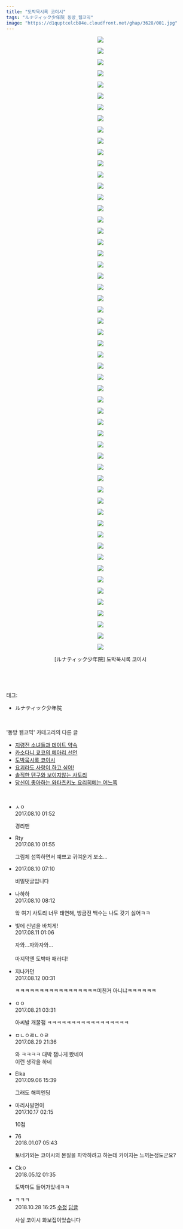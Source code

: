 ```yaml
---
title: "도박묵시록 코이시"
tags: "ルナティック少年院 동방_웹코믹"
image: "https://d1quptcelcb84e.cloudfront.net/ghap/3628/001.jpg"
---
```

<div class="article">
<p style="text-align: center; clear: none; float: none;"><img src="{{ site.imgserver8 }}/ghap/3628/001.jpg"/></p>
<p style="text-align: center; clear: none; float: none;"><img src="{{ site.imgserver8 }}/ghap/3628/002.jpg"/></p>
<p style="text-align: center; clear: none; float: none;"><img src="{{ site.imgserver8 }}/ghap/3628/003.jpg"/></p>
<p style="text-align: center; clear: none; float: none;"><img src="{{ site.imgserver8 }}/ghap/3628/004.jpg"/></p>
<p style="text-align: center; clear: none; float: none;"><img src="{{ site.imgserver8 }}/ghap/3628/005.jpg"/></p>
<p style="text-align: center; clear: none; float: none;"><img src="{{ site.imgserver8 }}/ghap/3628/006.jpg"/></p>
<p style="text-align: center; clear: none; float: none;"><img src="{{ site.imgserver8 }}/ghap/3628/007.jpg"/></p>
<p style="text-align: center; clear: none; float: none;"><img src="{{ site.imgserver8 }}/ghap/3628/008.jpg"/></p>
<p style="text-align: center; clear: none; float: none;"><img src="{{ site.imgserver8 }}/ghap/3628/009.jpg"/></p>
<p style="text-align: center; clear: none; float: none;"><img src="{{ site.imgserver8 }}/ghap/3628/010.jpg"/></p>
<p style="text-align: center; clear: none; float: none;"><img src="{{ site.imgserver8 }}/ghap/3628/011.jpg"/></p>
<p style="text-align: center; clear: none; float: none;"><img src="{{ site.imgserver8 }}/ghap/3628/012.jpg"/></p>
<p style="text-align: center; clear: none; float: none;"><img src="{{ site.imgserver8 }}/ghap/3628/013.jpg"/></p>
<p style="text-align: center; clear: none; float: none;"><img src="{{ site.imgserver8 }}/ghap/3628/014.jpg"/></p>
<p style="text-align: center; clear: none; float: none;"><img src="{{ site.imgserver8 }}/ghap/3628/015.jpg"/></p>
<p style="text-align: center; clear: none; float: none;"><img src="{{ site.imgserver8 }}/ghap/3628/016.jpg"/></p>
<p style="text-align: center; clear: none; float: none;"><img src="{{ site.imgserver8 }}/ghap/3628/017.jpg"/></p>
<p style="text-align: center; clear: none; float: none;"><img src="{{ site.imgserver8 }}/ghap/3628/018.jpg"/></p>
<p style="text-align: center; clear: none; float: none;"><img src="{{ site.imgserver8 }}/ghap/3628/019.jpg"/></p>
<p style="text-align: center; clear: none; float: none;"><img src="{{ site.imgserver8 }}/ghap/3628/020.jpg"/></p>
<p style="text-align: center; clear: none; float: none;"><img src="{{ site.imgserver8 }}/ghap/3628/021.jpg"/></p>
<p style="text-align: center; clear: none; float: none;"><img src="{{ site.imgserver8 }}/ghap/3628/022.jpg"/></p>
<p style="text-align: center; clear: none; float: none;"><img src="{{ site.imgserver8 }}/ghap/3628/023.jpg"/></p>
<p style="text-align: center; clear: none; float: none;"><img src="{{ site.imgserver8 }}/ghap/3628/024.jpg"/></p>
<p style="text-align: center; clear: none; float: none;"><img src="{{ site.imgserver8 }}/ghap/3628/025.jpg"/></p>
<p style="text-align: center; clear: none; float: none;"><img src="{{ site.imgserver8 }}/ghap/3628/026.jpg"/></p>
<p style="text-align: center; clear: none; float: none;"><img src="{{ site.imgserver8 }}/ghap/3628/027.jpg"/></p>
<p style="text-align: center; clear: none; float: none;"><img src="{{ site.imgserver8 }}/ghap/3628/028.jpg"/></p>
<p style="text-align: center; clear: none; float: none;"><img src="{{ site.imgserver8 }}/ghap/3628/029.jpg"/></p>
<p style="text-align: center; clear: none; float: none;"><img src="{{ site.imgserver8 }}/ghap/3628/030.jpg"/></p>
<p style="text-align: center; clear: none; float: none;"><img src="{{ site.imgserver8 }}/ghap/3628/031.jpg"/></p>
<p style="text-align: center; clear: none; float: none;"><img src="{{ site.imgserver8 }}/ghap/3628/032.jpg"/></p>
<p style="text-align: center; clear: none; float: none;"><img src="{{ site.imgserver8 }}/ghap/3628/033.jpg"/></p>
<p style="text-align: center; clear: none; float: none;"><img src="{{ site.imgserver8 }}/ghap/3628/034.jpg"/></p>
<p style="text-align: center; clear: none; float: none;"><img src="{{ site.imgserver8 }}/ghap/3628/035.jpg"/></p>
<p style="text-align: center; clear: none; float: none;"><img src="{{ site.imgserver8 }}/ghap/3628/036.jpg"/></p>
<p style="text-align: center; clear: none; float: none;"><img src="{{ site.imgserver8 }}/ghap/3628/037.jpg"/></p>
<p style="text-align: center; clear: none; float: none;"><img src="{{ site.imgserver8 }}/ghap/3628/038.jpg"/></p>
<p style="text-align: center; clear: none; float: none;"><img src="{{ site.imgserver8 }}/ghap/3628/039.jpg"/></p>
<p style="text-align: center; clear: none; float: none;"><img src="{{ site.imgserver8 }}/ghap/3628/040.jpg"/></p>
<p style="text-align: center; clear: none; float: none;"><img src="{{ site.imgserver8 }}/ghap/3628/041.jpg"/></p>
<p style="text-align: center; clear: none; float: none;"><img src="{{ site.imgserver8 }}/ghap/3628/042.jpg"/></p>
<p style="text-align: center; clear: none; float: none;"><img src="{{ site.imgserver8 }}/ghap/3628/043.jpg"/></p>
<p style="text-align: center; clear: none; float: none;"><img src="{{ site.imgserver8 }}/ghap/3628/044.jpg"/></p>
<p style="text-align: center; clear: none; float: none;"><img src="{{ site.imgserver8 }}/ghap/3628/045.jpg"/></p>
<p style="text-align: center; clear: none; float: none;"><img src="{{ site.imgserver8 }}/ghap/3628/046.jpg"/></p>
<p style="text-align: center; clear: none; float: none;"><img src="{{ site.imgserver8 }}/ghap/3628/047.jpg"/></p>
<p style="text-align: center; clear: none; float: none;"><img src="{{ site.imgserver8 }}/ghap/3628/048.jpg"/></p>
<p style="text-align: center; clear: none; float: none;"><img src="{{ site.imgserver8 }}/ghap/3628/049.jpg"/></p>
<p style="text-align: center; clear: none; float: none;"><img src="{{ site.imgserver8 }}/ghap/3628/050.jpg"/></p>
<p style="text-align: center; clear: none; float: none;"><img src="{{ site.imgserver8 }}/ghap/3628/051.jpg"/></p>
<p style="text-align: center; clear: none; float: none;"><img src="{{ site.imgserver8 }}/ghap/3628/052.jpg"/></p>
<p style="text-align: center; clear: none; float: none;"><img src="{{ site.imgserver8 }}/ghap/3628/053.jpg"/></p>
<p style="text-align: center; clear: none; float: none;"><img src="{{ site.imgserver8 }}/ghap/3628/054.jpg"/></p>
<p style="text-align: center; clear: none; float: none;"><img src="{{ site.imgserver8 }}/ghap/3628/055.jpg"/></p>
<p style="text-align: center; clear: none; float: none;">[ルナティック少年院] 도박묵시록 코이시</p>
<p><br/></p>
</div><br/>
<div class="tagTrail">
<p>태그: </p>
<ul>
<li>ルナティック少年院</li>
</ul>
</div><br/>
<div class="another">
<p>'동방 웹코믹' 카테고리의 다른 글</p>
<ul>
<li><a href="/ghap_3632">지령전 소녀들과 데이트 약속</a></li>
<li><a href="/ghap_3631">카소다니 쿄코의 메아리 선언</a></li>
<li><a href="/ghap_3628">도박묵시록 코이시</a></li>
<li><a href="/ghap_3611">요괴라도 사랑이 하고 싶어!</a></li>
<li><a href="/ghap_3593">솔직한 텐구와 보이지않는 사토리</a></li>
<li><a href="/ghap_3590">당신이 좋아하는 와타츠키노 요리히메는 어느쪽</a></li>
</ul>
</div><br/>
<div class="cb_module cb_fluid">
<div class="cb_wrt cb_profile">
<div class="comment">
<ul>
<li class="cb_thumb_off" id="comment15055689">
<div class="cb_comment_area">
<div class="cb_info_area">
<div class="cb_section">
<span class="cb_nick_name">ㅅㅇ</span>
</div>
<div class="cb_section">
<span class="cb_date">2017.08.10 01:52 </span>
</div>
</div>
<div class="cb_dsc_comment">
<p class="cb_dsc">
											경리맨
										</p>
</div>
</div></li>
<li class="cb_thumb_off" id="comment15055691">
<div class="cb_comment_area">
<div class="cb_info_area">
<div class="cb_section">
<span class="cb_nick_name">Rty</span>
</div>
<div class="cb_section">
<span class="cb_date">2017.08.10 01:55 </span>
</div>
</div>
<div class="cb_dsc_comment">
<p class="cb_dsc">
											그림체 섬뜩하면서 예쁘고 귀여운거 보소...
										</p>
</div>
</div></li>
<li class="cb_thumb_off" id="comment15055787">
<div class="cb_comment_area">
<div class="cb_info_area">
<div class="cb_section">
<span class="cb_nick_name"></span>
</div>
<div class="cb_section">
<span class="cb_date">2017.08.10 07:10</span>
</div>
</div>
<div class="cb_dsc_comment">
<p class="cb_dsc">
											비밀댓글입니다
										</p>
</div>
</div></li>
<li class="cb_thumb_off" id="comment15055803">
<div class="cb_comment_area">
<div class="cb_info_area">
<div class="cb_section">
<span class="cb_nick_name">나하하</span>
</div>
<div class="cb_section">
<span class="cb_date">2017.08.10 08:12 </span>
</div>
</div>
<div class="cb_dsc_comment">
<p class="cb_dsc">
											앜 여기 사토리 너무 태연해, 방금전 백수는 나도 갖기 싫어ㅋㅋ
										</p>
</div>
</div></li>
<li class="cb_thumb_off" id="comment15056558">
<div class="cb_comment_area">
<div class="cb_info_area">
<div class="cb_section">
<span class="cb_nick_name">빛에 신념을 바치게!</span>
</div>
<div class="cb_section">
<span class="cb_date">2017.08.11 01:06 </span>
</div>
</div>
<div class="cb_dsc_comment">
<p class="cb_dsc">
											자와...자와자와...<br/>
<br/>
마지막엔 도박마 패러디!
										</p>
</div>
</div></li>
<li class="cb_thumb_off" id="comment15057439">
<div class="cb_comment_area">
<div class="cb_info_area">
<div class="cb_section">
<span class="cb_nick_name">지나가던</span>
</div>
<div class="cb_section">
<span class="cb_date">2017.08.12 00:31 </span>
</div>
</div>
<div class="cb_dsc_comment">
<p class="cb_dsc">
											ㅋㅋㅋㅋㅋㅋㅋㅋㅋㅋㅋㅋㅋㅋㅋㅋㅋ미친거 아니냐ㅋㅋㅋㅋㅋㅋ
										</p>
</div>
</div></li>
<li class="cb_thumb_off" id="comment15064577">
<div class="cb_comment_area">
<div class="cb_info_area">
<div class="cb_section">
<span class="cb_nick_name">ㅇㅇ</span>
</div>
<div class="cb_section">
<span class="cb_date">2017.08.21 03:31 </span>
</div>
</div>
<div class="cb_dsc_comment">
<p class="cb_dsc">
											아씨발 개꿀잼 ㅋㅋㅋㅋㅋㅋㅋㅋㅋㅋㅋㅋㅋㅋㅋㅋㅋ
										</p>
</div>
</div></li>
<li class="cb_thumb_off" id="comment15071206">
<div class="cb_comment_area">
<div class="cb_info_area">
<div class="cb_section">
<span class="cb_nick_name">ㅁㄴㅇㄻㄴㅇㄹ</span>
</div>
<div class="cb_section">
<span class="cb_date">2017.08.29 21:36 </span>
</div>
</div>
<div class="cb_dsc_comment">
<p class="cb_dsc">
											와 ㅋㅋㅋㅋ 대박 잼나게 봤네여<br/>
이런 생각을 하네
										</p>
</div>
</div></li>
<li class="cb_thumb_off" id="comment15077538">
<div class="cb_comment_area">
<div class="cb_info_area">
<div class="cb_section">
<span class="cb_nick_name">Elka</span>
</div>
<div class="cb_section">
<span class="cb_date">2017.09.06 15:39 </span>
</div>
</div>
<div class="cb_dsc_comment">
<p class="cb_dsc">
											그래도 해피엔딩
										</p>
</div>
</div></li>
<li class="cb_thumb_off" id="comment15107179">
<div class="cb_comment_area">
<div class="cb_info_area">
<div class="cb_section">
<span class="cb_nick_name">마리사발면이</span>
</div>
<div class="cb_section">
<span class="cb_date">2017.10.17 02:15 </span>
</div>
</div>
<div class="cb_dsc_comment">
<p class="cb_dsc">
											10점
										</p>
</div>
</div></li>
<li class="cb_thumb_off" id="comment15168282">
<div class="cb_comment_area">
<div class="cb_info_area">
<div class="cb_section">
<span class="cb_nick_name">76</span>
</div>
<div class="cb_section">
<span class="cb_date">2018.01.07 05:43 </span>
</div>
</div>
<div class="cb_dsc_comment">
<p class="cb_dsc">
											토네가와는 코이시의 본질을 파악하려고 하는데 카이지는 느끼는정도군요?
										</p>
</div>
</div></li>
<li class="cb_thumb_off" id="comment15254403">
<div class="cb_comment_area">
<div class="cb_info_area">
<div class="cb_section">
<span class="cb_nick_name">Ckㅇ</span>
</div>
<div class="cb_section">
<span class="cb_date">2018.05.12 01:35 </span>
</div>
</div>
<div class="cb_dsc_comment">
<p class="cb_dsc">
											도박마도 들어가있네ㅋㅋ
										</p>
</div>
</div></li>
<li class="cb_thumb_off" id="comment15363941">
<div class="cb_comment_area">
<div class="cb_info_area">
<div class="cb_section">
<span class="cb_nick_name">ㅋㅋㅋ</span>
</div>
<div class="cb_section">
<span class="cb_date">2018.10.28 16:25 </span>
<span><a class="edit" href="javascript:void(0)" onclick="deleteComment(15363941);return false"><span class="glyphicon glyphicon-edit"></span> 수정</a></span>
<span><a class="reply" href="javascript:void(0)" onclick="commentComment(15363941); return false"><span class="glyphicon glyphicon-share-alt"></span> 답글</a></span>
</div>
</div>
<div class="cb_dsc_comment">
<p class="cb_dsc">
											사실 코이시 화보집이었습니다
										</p>
</div>
</div></li>
</ul>
</div>
</div><!-- commentList close -->
</div><br/>
